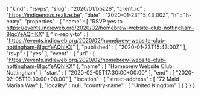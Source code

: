 {
  "kind" : "rsvps",
  "slug" : "2020/01/bbz26",
  "client_id" : "https://indigenous.realize.be",
  "date" : "2020-01-23T15:43:00Z",
  "h" : "h-entry",
  "properties" : {
    "name" : [ "RSVP yes to https://events.indieweb.org/2020/02/homebrew-website-club-nottingham-8IgcYeAQhIKX" ],
    "in-reply-to" : [ "https://events.indieweb.org/2020/02/homebrew-website-club-nottingham-8IgcYeAQhIKX" ],
    "published" : [ "2020-01-23T15:43:00Z" ],
    "rsvp" : [ "yes" ],
    "event" : {
      "url" : [ "https://events.indieweb.org/2020/02/homebrew-website-club-nottingham-8IgcYeAQhIKX" ],
      "name" : [ "Homebrew Website Club: Nottingham" ],
      "start" : [ "2020-02-05T17:30:00+00:00" ],
      "end" : [ "2020-02-05T19:30:00+00:00" ],
      "location" : {
        "street-address" : [ "72 Maid Marian Way" ],
        "locality" : null,
        "country-name" : [ "United Kingdom" ]
      }
    }
  }
}
